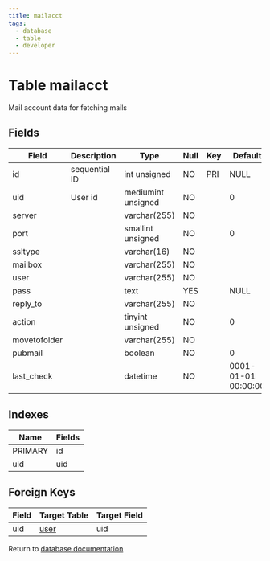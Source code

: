 ```yaml
---
title: mailacct
tags:
  - database
  - table
  - developer
---
```

# Table mailacct

Mail account data for fetching mails

## Fields

| Field        | Description   | Type               | Null | Key | Default             | Extra          |
| ------------ | ------------- | ------------------ | ---- | --- | ------------------- | -------------- |
| id           | sequential ID | int unsigned       | NO   | PRI | NULL                | auto_increment |
| uid          | User id       | mediumint unsigned | NO   |     | 0                   |                |
| server       |               | varchar(255)       | NO   |     |                     |                |
| port         |               | smallint unsigned  | NO   |     | 0                   |                |
| ssltype      |               | varchar(16)        | NO   |     |                     |                |
| mailbox      |               | varchar(255)       | NO   |     |                     |                |
| user         |               | varchar(255)       | NO   |     |                     |                |
| pass         |               | text               | YES  |     | NULL                |                |
| reply_to     |               | varchar(255)       | NO   |     |                     |                |
| action       |               | tinyint unsigned   | NO   |     | 0                   |                |
| movetofolder |               | varchar(255)       | NO   |     |                     |                |
| pubmail      |               | boolean            | NO   |     | 0                   |                |
| last_check   |               | datetime           | NO   |     | 0001-01-01 00:00:00 |                |

## Indexes

| Name    | Fields   |
| ------- | -------- |
| PRIMARY | id       |
| uid     | uid      |

## Foreign Keys

| Field | Target Table                   | Target Field |
| ----- | ------------------------------ | ------------ |
| uid   | [user](/spec/database/db_user) | uid          |

Return to [database documentation](/spec/database/)
